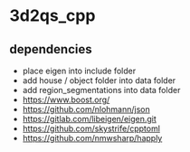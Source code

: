 # 3d2qs_cpp

## dependencies
- place eigen into include folder 
- add house / object folder into data folder
- add region_segmentations into data folder
- https://www.boost.org/
- https://github.com/nlohmann/json
- https://gitlab.com/libeigen/eigen.git
- https://github.com/skystrife/cpptoml
- https://github.com/nmwsharp/happly
